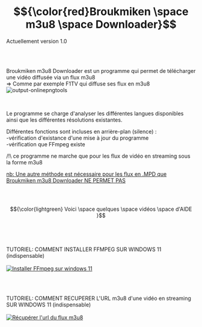 # $${\color{red}Broukmiken \space  m3u8 \space Downloader}$$

Actuellement version 1.0

<br/><br/>

Broukmiken m3u8 Downloader est un programme qui permet de télécharger  une  vidéo  diffusée  via  un  flux  m3u8
<br/>
=> Comme par exemple F1TV qui diffuse ses flux en m3u8  ![output-onlinepngtools](https://github.com/user-attachments/assets/0adb06b5-83b8-4566-b477-1aa99e383947)


<br/>

Le programme se charge d'analyser les différentes langues disponibles ainsi que les différentes résolutions existantes.


Différentes fonctions sont incluses en arrière-plan (silence) :
<br/>
-vérification d'existance d'une mise à jour du programme
<br/>
-vérification que FFmpeg existe


/!\ ce programme ne marche que pour les flux de vidéo en streaming sous la forme m3u8

<ins>nb: Une autre méthode est nécessaire pour les flux en .MPD que Broukmiken m3u8 Downloader NE PERMET PAS</ins>
<br/><br/><br/><br/>
 $${\color{lightgreen} Voici \space quelques \space vidéos \space d'AIDE }$$
<br/><br/><br/>

TUTORIEL: COMMENT INSTALLER FFMPEG SUR WINDOWS 11 (indispensable)
<br/><br/>
[![Installer FFmpeg sur windows 11](https://img.youtube.com/vi/lHnszz5V0as/0.jpg)](https://www.youtube.com/watch?v=lHnszz5V0as "Installer FFmpeg sur windows 11")


<br/><br/>


TUTORIEL: COMMENT RECUPERER L'URL m3u8 d'une vidéo en streaming SUR WINDOWS 11 (indispensable)
<br/><br/>
[![Récupérer l'url du flux m3u8](https://img.youtube.com/vi/Z5Ni5sVbq94/0.jpg)](https://www.youtube.com/watch?v=Z5Ni5sVbq94 "Récupérer l'url du flux m3u8")

<br/><br/><br/>









